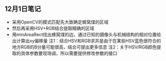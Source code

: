 ## 12月1日笔记
- 采用OpenCV的模式匹配先大致确定蜂窝煤的区域
- 然后再采用HSV+RGB结合提取精确的区域
- 用minAreaRect找出蜂窝煤的边，通过已知的摄像头与机械结构的相对位置给出计算出xy偏移量
注1：结合HSV和RGB求并是由于在某些HSV蓝色很符合的地方RGB的B分量可能很高，结合可提出更多信息
注2：关于HSV/RGB颜色提取的具体参数要现场调，所以需要提供修改参数的接口


